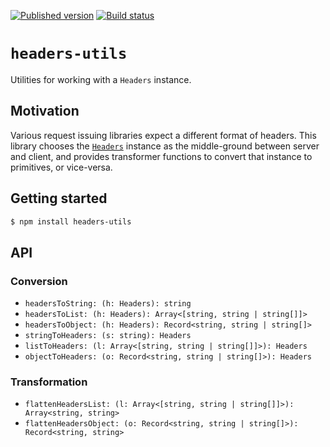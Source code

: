 [![Published version](https://img.shields.io/npm/v/headers-utils.svg)](https://www.npmjs.com/package/headers-utils)
[![Build status](https://img.shields.io/circleci/project/github/mswjs/headers-utils/master.svg)](https://npmjs.com/package/headers-utils)

# `headers-utils`

Utilities for working with a `Headers` instance.

## Motivation

Various request issuing libraries expect a different format of headers. This library chooses the [`Headers`](https://developer.mozilla.org/en-US/docs/Web/API/Headers) instance as the middle-ground between server and client, and provides transformer functions to convert that instance to primitives, or vice-versa.

## Getting started

```bash
$ npm install headers-utils
```

## API

### Conversion

- `headersToString: (h: Headers): string`
- `headersToList: (h: Headers): Array<[string, string | string[]]>`
- `headersToObject: (h: Headers): Record<string, string | string[]>`
- `stringToHeaders: (s: string): Headers`
- `listToHeaders: (l: Array<[string, string | string[]]>): Headers`
- `objectToHeaders: (o: Record<string, string | string[]>): Headers`

### Transformation

- `flattenHeadersList: (l: Array<[string, string | string[]]>): Array<string, string>`
- `flattenHeadersObject: (o: Record<string, string | string[]>): Record<string, string>`
